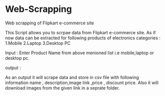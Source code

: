 # Web-Scrapping
Web scrapping of Flipkart e-commerce site 

This Script allows you to scrpae data from Flipkart e-commerce site.
As if now data can be extracted for following products of electronics categories :
1.Mobile
2.Laptop
3.Desktop PC

Input :
Enter Product Name from above menioned list i.e mobile,laptop or desktop pc.

output :

As an output it will scrape data  and store in csv file with following information name , description,image link ,price , discount price.
Also it will download images from the given link in a seprate folder.
